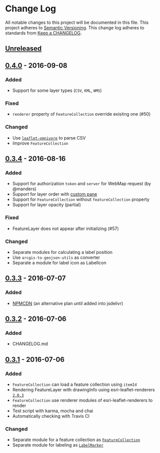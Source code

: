 # Change Log
All notable changes to this project will be documented in this file.
This project adheres to [Semantic Versioning](http://semver.org/).
This change log adheres to standards from [Keep a CHANGELOG](http://keepachangelog.com).

## [Unreleased]

## [0.4.0] - 2016-09-08

### Added

- Support for some layer types (`CSV`, `KML`, `WMS`)

### Fixed

- `renderer` property of `FeatureCollection` override exisitng one (#50)

### Changed

- Use [`leaflet-omnivore`](https://github.com/mapbox/leaflet-omnivore) to parse CSV
- Improve `FeatureCollection`

## [0.3.4] - 2016-08-16

### Added

- Support for authorization `token` and `server` for WebMap request (by @manders)
- Support for layer order with [custom pane](http://leafletjs.com/examples/map-panes.html#custom-pane)
- Support for `FeatureCollection` without `featureCollection` property
- Support for layer opacity (partial)

### Fixed

- FeatureLayer does not appear after initializing (#57)

### Changed

- Separate modules for calculating a label position
- Use `arcgis-to-geojson-utils` as converter
- Separate a module for label icon as LabelIcon

## [0.3.3] - 2016-07-07

### Added

- [NPMCDN](https://npmcdn.com/esri-leaflet-webmap@0.3.3) (an alternative plan until added into jsdelivr)

## [0.3.2] - 2016-07-06

### Added

- CHANGELOG.md

## [0.3.1] - 2016-07-06

### Added

- `FeatureCollection` can load a feature collection using `itemId`
- Rendering FeatureLayer with drawingInfo using esri-leaflet-renderers [`2.0.3`](https://github.com/Esri/esri-leaflet-renderers/releases/tag/v2.0.3)
- `FeatureCollection` use renderer modules of esri-leaflet-renderers to render
- Test script with karma, mocha and chai
- Automatically checking with Travis CI

### Changed

- Separate module for a feature collection as [`FeatureCollection`](https://github.com/ynunokawa/L.esri.WebMap/blob/master/src/FeatureCollection/FeatureCollection.js)
- Separate module for labeling as [`LabelMarker`](https://github.com/ynunokawa/L.esri.WebMap/blob/master/src/Label/LabelMarker.js)

[Unreleased]: https://github.com/ynunokawa/L.esri.WebMap/compare/v0.4.0...HEAD
[0.4.0]: https://github.com/ynunokawa/L.esri.WebMap/compare/v0.3.4...v0.4.0
[0.3.4]: https://github.com/ynunokawa/L.esri.WebMap/compare/v0.3.3...v0.3.4
[0.3.3]: https://github.com/ynunokawa/L.esri.WebMap/compare/v0.3.2...v0.3.3
[0.3.2]: https://github.com/ynunokawa/L.esri.WebMap/compare/v0.3.1...v0.3.2
[0.3.1]: https://github.com/ynunokawa/L.esri.WebMap/compare/0.3.0...v0.3.1
